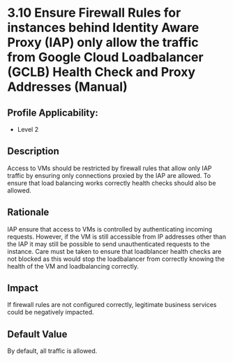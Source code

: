 # 3.10 Ensure Firewall Rules for instances behind Identity Aware Proxy (IAP) only allow the traffic from Google Cloud Loadbalancer (GCLB) Health Check and Proxy Addresses (Manual)

## Profile Applicability:

- Level 2

## Description

Access to VMs should be restricted by firewall rules that allow only IAP traffic by ensuring only connections proxied by the IAP are allowed. To ensure that load balancing works correctly health checks should also be allowed.

## Rationale

IAP ensure that access to VMs is controlled by authenticating incoming requests. However, if the VM is still accessible from IP addresses other than the IAP it may still be possible to send unauthenticated requests to the instance. Care must be taken to ensure that loadblancer health checks are not blocked as this would stop the loadbalancer from correctly knowing the health of the VM and loadbalancing correctly.

## Impact

If firewall rules are not configured correctly, legitimate business services could be negatively impacted.

## Default Value

By default, all traffic is allowed.
